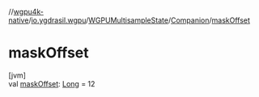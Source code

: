 //[wgpu4k-native](../../../../index.md)/[io.ygdrasil.wgpu](../../index.md)/[WGPUMultisampleState](../index.md)/[Companion](index.md)/[maskOffset](mask-offset.md)

# maskOffset

[jvm]\
val [maskOffset](mask-offset.md): [Long](https://kotlinlang.org/api/core/kotlin-stdlib/kotlin/-long/index.html) = 12